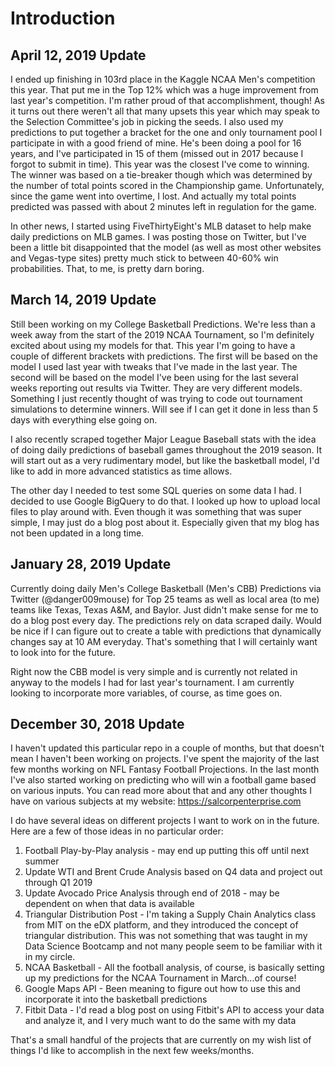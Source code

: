 # Introduction

## April 12, 2019 Update

I ended up finishing in 103rd place in the Kaggle NCAA Men's competition this year.  That put me in the Top 12% which was a huge improvement from last year's competition.  I'm rather proud of that accomplishment, though!  As it turns out there weren't all that many upsets this year which may speak to the Selection Committee's job in picking the seeds.  I also used my predictions to put together a bracket for the one and only tournament pool I participate in with a good friend of mine.  He's been doing a pool for 16 years, and I've participated in 15 of them (missed out in 2017 because I forgot to submit in time).  This year was the closest I've come to winning.  The winner was based on a tie-breaker though which was determined by the number of total points scored in the Championship game.  Unfortunately, since the game went into overtime, I lost.  And actually my total points predicted was passed with about 2 minutes left in regulation for the game.

In other news, I started using FiveThirtyEight's MLB dataset to help make daily predictions on MLB games.  I was posting those on Twitter, but I've been a little bit disappointed that the model (as well as most other websites and Vegas-type sites) pretty much stick to between 40-60% win probabilities.  That, to me, is pretty darn boring.

## March 14, 2019 Update

Still been working on my College Basketball Predictions. We're less than a week away from the start of the 2019 NCAA Tournament, so I'm definitely excited about using my models for that.  This year I'm going to have a couple of different brackets with predictions.  The first will be based on the model I used last year with tweaks that I've made in the last year. The second will be based on the model I've been using for the last several weeks reporting out results via Twitter.  They are very different models.  Something I just recently thought of was trying to code out tournament simulations to determine winners.  Will see if I can get it done in less than 5 days with everything else going on.

I also recently scraped together Major League Baseball stats with the idea of doing daily predictions of baseball games throughout the 2019 season.  It will start out as a very rudimentary model, but like the basketball model, I'd like to add in more advanced statistics as time allows.

The other day I needed to test some SQL queries on some data I had.  I decided to use Google BigQuery to do that.  I looked up how to upload local files to play around with.  Even though it was something that was super simple, I may just do a blog post about it.  Especially given that my blog has not been updated in a long time.

## January 28, 2019 Update
Currently doing daily Men's College Basketball (Men's CBB) Predictions via Twitter (@danger009mouse) for Top 25 teams as well as local area (to me) teams like Texas, Texas A&M, and Baylor.  Just didn't make sense for me to do a blog post every day.  The predictions rely on data scraped daily.  Would be nice if I can figure out to create a table with predictions that dynamically changes say at 10 AM everyday.  That's something that I will certainly want to look into for the future.

Right now the CBB model is very simple and is currently not related in anyway to the models I had for last year's tournament.  I am currently looking to incorporate more variables, of course, as time goes on.

## December 30, 2018 Update
I haven't updated this particular repo in a couple of months, but that doesn't mean I haven't been working on projects.  I've spent the majority of the last few months working on NFL Fantasy Football Projections.  In the last month I've also started working on predicting who will win a football game based on various inputs.  You can read more about that and any other thoughts I have on various subjects at my website: https://salcorpenterprise.com

I do have several ideas on different projects I want to work on in the future.  Here are a few of those ideas in no particular order:

1.  Football Play-by-Play analysis - may end up putting this off until next summer
2.  Update WTI and Brent Crude Analysis based on Q4 data and project out through Q1 2019
3.  Update Avocado Price Analysis through end of 2018 - may be dependent on when that data is available
4.  Triangular Distribution Post - I'm taking a Supply Chain Analytics class from MIT on the eDX platform, and they introduced the concept of triangular distribution.  This was not something that was taught in my Data Science Bootcamp and not many people seem to be familiar with it in my circle.
5.  NCAA Basketball - All the football analysis, of course, is basically setting up my predictions for the NCAA Tournament in March...of course!
6.  Google Maps API - Been meaning to figure out how to use this and incorporate it into the basketball predictions
7.  Fitbit Data - I'd read a blog post on using Fitbit's API to access your data and analyze it, and I very much want to do the same with my data

That's a small handful of the projects that are currently on my wish list of things I'd like to accomplish in the next few weeks/months.
